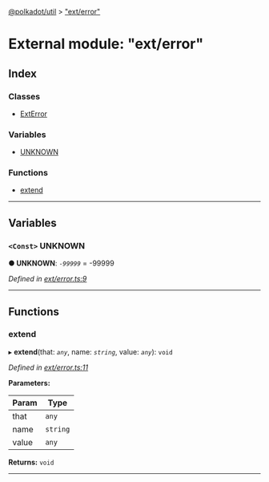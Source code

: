 [@polkadot/util](../README.md) > ["ext/error"](../modules/_ext_error_.md)

# External module: "ext/error"

## Index

### Classes

* [ExtError](../classes/_ext_error_.exterror.md)

### Variables

* [UNKNOWN](_ext_error_.md#unknown)

### Functions

* [extend](_ext_error_.md#extend)

---

## Variables

<a id="unknown"></a>

### `<Const>` UNKNOWN

**● UNKNOWN**: *`-99999`* =  -99999

*Defined in [ext/error.ts:9](https://github.com/polkadot-js/util/blob/7550b44/packages/util/src/ext/error.ts#L9)*

___

## Functions

<a id="extend"></a>

###  extend

▸ **extend**(that: *`any`*, name: *`string`*, value: *`any`*): `void`

*Defined in [ext/error.ts:11](https://github.com/polkadot-js/util/blob/7550b44/packages/util/src/ext/error.ts#L11)*

**Parameters:**

| Param | Type |
| ------ | ------ |
| that | `any` |
| name | `string` |
| value | `any` |

**Returns:** `void`

___

